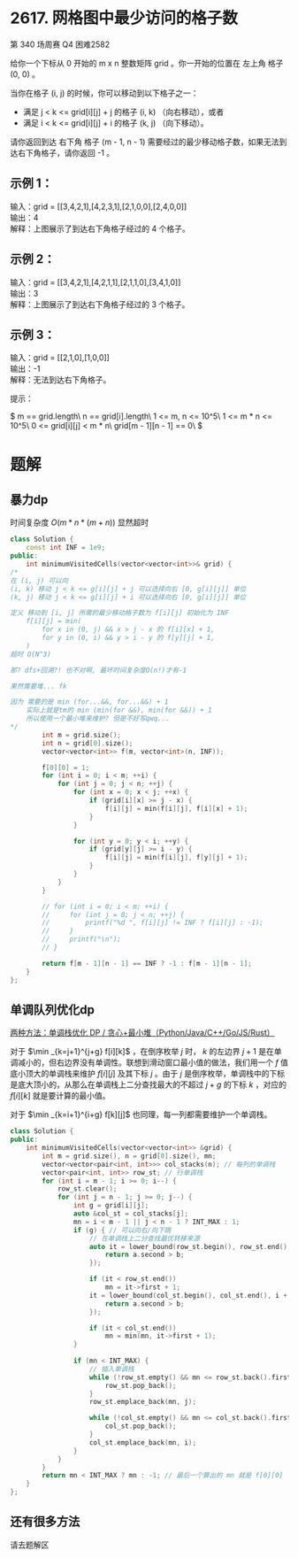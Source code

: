 # 2617. 网格图中最少访问的格子数

第 340 场周赛 Q4 困难2582

给你一个下标从 0 开始的 m x n 整数矩阵 grid 。你一开始的位置在 左上角 格子 (0, 0) 。

当你在格子 (i, j) 的时候，你可以移动到以下格子之一：

- 满足 j < k <= grid[i][j] + j 的格子 (i, k) （向右移动），或者
- 满足 i < k <= grid[i][j] + i 的格子 (k, j) （向下移动）。

请你返回到达 右下角 格子 (m - 1, n - 1) 需要经过的最少移动格子数，如果无法到达右下角格子，请你返回 -1 。

## 示例 1：

输入：grid = [[3,4,2,1],[4,2,3,1],[2,1,0,0],[2,4,0,0]]<br>
输出：4<br>
解释：上图展示了到达右下角格子经过的 4 个格子。

## 示例 2：

输入：grid = [[3,4,2,1],[4,2,1,1],[2,1,1,0],[3,4,1,0]]<br>
输出：3<br>
解释：上图展示了到达右下角格子经过的 3 个格子。

## 示例 3：

输入：grid = [[2,1,0],[1,0,0]]<br>
输出：-1<br>
解释：无法到达右下角格子。

提示：

$
m == grid.length\\
n == grid[i].length\\
1 <= m, n <= 10^5\\
1 <= m * n <= 10^5\\
0 <= grid[i][j] < m * n\\
grid[m - 1][n - 1] == 0\\
$

# 题解
## 暴力dp

时间复杂度 $O(m*n*(m + n))$ 显然超时

```C++
class Solution {
    const int INF = 1e9; 
public:
    int minimumVisitedCells(vector<vector<int>>& grid) {
/*
在 (i, j) 可以向
(i, k) 移动 j < k <= g[i][j] + j 可以选择向右 [0, g[i][j]] 单位
(k, j) 移动 j < k <= g[i][j] + i 可以选择向右 [0, g[i][j]] 单位

定义 移动到 [i, j] 所需的最少移动格子数为 f[i][j] 初始化为 INF
    f[i][j] = min(
        for x in (0, j) && x > j - x 的 f[i][x] + 1,
        for y in (0, i) && y > i - y 的 f[y][j] + 1,
    )
超时 O(N^3)

那? dfs+回溯?! 也不对啊, 最坏时间复杂度O(n!)才有-1

果然需要堆... fk

因为 需要的是 min (for...&&, for...&&) + 1
    实际上就是tm的 min (min(for &&), min(for &&)) + 1
    所以使用一个最小堆来维护? 但是不好写qwq...
*/
        int m = grid.size();
        int n = grid[0].size();
        vector<vector<int>> f(m, vector<int>(n, INF));

        f[0][0] = 1;
        for (int i = 0; i < m; ++i) {
            for (int j = 0; j < n; ++j) {
                for (int x = 0; x < j; ++x) {
                    if (grid[i][x] >= j - x) {
                        f[i][j] = min(f[i][j], f[i][x] + 1);
                    }
                }

                for (int y = 0; y < i; ++y) {
                    if (grid[y][j] >= i - y) {
                        f[i][j] = min(f[i][j], f[y][j] + 1);
                    }
                }
            }
        }

        // for (int i = 0; i < m; ++i) {
        //     for (int j = 0; j < n; ++j) {
        //         printf("%d ", f[i][j] != INF ? f[i][j] : -1);
        //     }
        //     printf("\n");
        // }

        return f[m - 1][n - 1] == INF ? -1 : f[m - 1][n - 1];
    }
};
```

## 单调队列优化dp

[两种方法：单调栈优化 DP / 贪心+最小堆（Python/Java/C++/Go/JS/Rust）](https://leetcode.cn/problems/minimum-number-of-visited-cells-in-a-grid/solutions/2216329/dan-diao-zhan-you-hua-dp-by-endlesscheng-mc50)

对于 $\min _{k=j+1}^{j+g} f[i][k]$ ，在倒序枚举 $j$ 时， $k$ 的左边界 $j+1$ 是在单调减小的，但右边界没有单调性。联想到滑动窗口最小值的做法，我们用一个 $f$ 值底小顶大的单调栈来维护 $f[i][j]$ 及其下标 $j$ 。由于 $j$ 是倒序枚举，单调栈中的下标是底大顶小的，从那么在单调栈上二分查找最大的不超过 $j+g$ 的下标 $k$ ，对应的 $f[i][k]$ 就是要计算的最小值。

对于 $\min _{k=i+1}^{i+g} f[k][j]$ 也同理，每一列都需要维护一个单调栈。

```C++
class Solution {
public:
    int minimumVisitedCells(vector<vector<int>> &grid) {
        int m = grid.size(), n = grid[0].size(), mn;
        vector<vector<pair<int, int>>> col_stacks(n); // 每列的单调栈
        vector<pair<int, int>> row_st; // 行单调栈
        for (int i = m - 1; i >= 0; i--) {
            row_st.clear();
            for (int j = n - 1; j >= 0; j--) {
                int g = grid[i][j];
                auto &col_st = col_stacks[j];
                mn = i < m - 1 || j < n - 1 ? INT_MAX : 1;
                if (g) { // 可以向右/向下跳
                    // 在单调栈上二分查找最优转移来源
                    auto it = lower_bound(row_st.begin(), row_st.end(), j + g, [](const auto &a, const int b) {
                        return a.second > b;
                    });

                    if (it < row_st.end())
                        mn = it->first + 1;
                    it = lower_bound(col_st.begin(), col_st.end(), i + g, [](const auto &a, const int b) {
                        return a.second > b;
                    });

                    if (it < col_st.end())
                        mn = min(mn, it->first + 1);
                }
                
                if (mn < INT_MAX) {
                    // 插入单调栈
                    while (!row_st.empty() && mn <= row_st.back().first) {
                        row_st.pop_back();
                    }
                    row_st.emplace_back(mn, j);

                    while (!col_st.empty() && mn <= col_st.back().first) {
                        col_st.pop_back();
                    }
                    col_st.emplace_back(mn, i);
                }
            }
        }
        return mn < INT_MAX ? mn : -1; // 最后一个算出的 mn 就是 f[0][0]
    }
};
```

## 还有很多方法
请去题解区